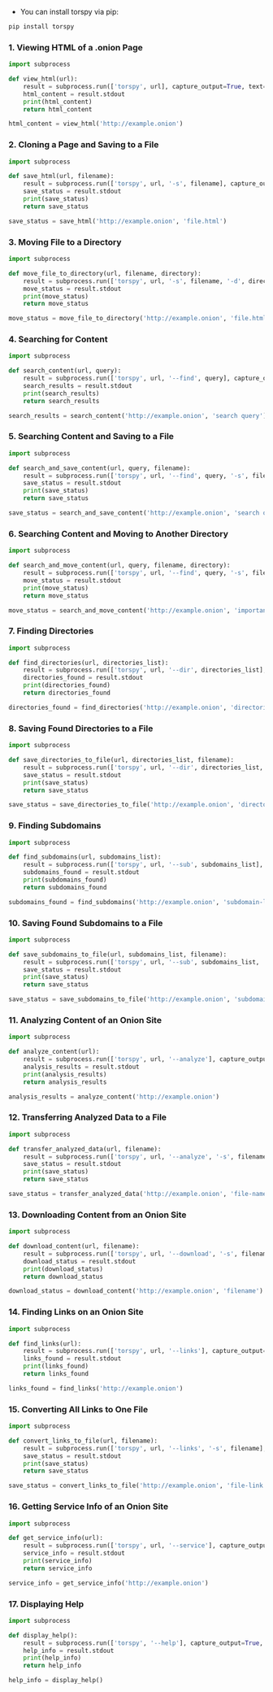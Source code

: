 - You can install torspy via pip:
```sh
pip install torspy
```

### 1. Viewing HTML of a .onion Page
```python
import subprocess

def view_html(url):
    result = subprocess.run(['torspy', url], capture_output=True, text=True)
    html_content = result.stdout
    print(html_content)
    return html_content

html_content = view_html('http://example.onion')
```

### 2. Cloning a Page and Saving to a File
```python
import subprocess

def save_html(url, filename):
    result = subprocess.run(['torspy', url, '-s', filename], capture_output=True, text=True)
    save_status = result.stdout
    print(save_status)
    return save_status

save_status = save_html('http://example.onion', 'file.html')
```

### 3. Moving File to a Directory
```python
import subprocess

def move_file_to_directory(url, filename, directory):
    result = subprocess.run(['torspy', url, '-s', filename, '-d', directory], capture_output=True, text=True)
    move_status = result.stdout
    print(move_status)
    return move_status

move_status = move_file_to_directory('http://example.onion', 'file.html', '/path/home/')
```

### 4. Searching for Content
```python
import subprocess

def search_content(url, query):
    result = subprocess.run(['torspy', url, '--find', query], capture_output=True, text=True)
    search_results = result.stdout
    print(search_results)
    return search_results

search_results = search_content('http://example.onion', 'search query')
```

### 5. Searching Content and Saving to a File
```python
import subprocess

def search_and_save_content(url, query, filename):
    result = subprocess.run(['torspy', url, '--find', query, '-s', filename], capture_output=True, text=True)
    save_status = result.stdout
    print(save_status)
    return save_status

save_status = search_and_save_content('http://example.onion', 'search query', 'search_results.html')
```

### 6. Searching Content and Moving to Another Directory
```python
import subprocess

def search_and_move_content(url, query, filename, directory):
    result = subprocess.run(['torspy', url, '--find', query, '-s', filename, '-d', directory], capture_output=True, text=True)
    move_status = result.stdout
    print(move_status)
    return move_status

move_status = search_and_move_content('http://example.onion', 'important information', 'results.html', '/path/to/directory')
```

### 7. Finding Directories
```python
import subprocess

def find_directories(url, directories_list):
    result = subprocess.run(['torspy', url, '--dir', directories_list], capture_output=True, text=True)
    directories_found = result.stdout
    print(directories_found)
    return directories_found

directories_found = find_directories('http://example.onion', 'directories-list.txt')
```

### 8. Saving Found Directories to a File
```python
import subprocess

def save_directories_to_file(url, directories_list, filename):
    result = subprocess.run(['torspy', url, '--dir', directories_list, '-s', filename], capture_output=True, text=True)
    save_status = result.stdout
    print(save_status)
    return save_status

save_status = save_directories_to_file('http://example.onion', 'directories-list.txt', 'output.txt')
```

### 9. Finding Subdomains
```python
import subprocess

def find_subdomains(url, subdomains_list):
    result = subprocess.run(['torspy', url, '--sub', subdomains_list], capture_output=True, text=True)
    subdomains_found = result.stdout
    print(subdomains_found)
    return subdomains_found

subdomains_found = find_subdomains('http://example.onion', 'subdomain-list.txt')
```

### 10. Saving Found Subdomains to a File
```python
import subprocess

def save_subdomains_to_file(url, subdomains_list, filename):
    result = subprocess.run(['torspy', url, '--sub', subdomains_list, '-s', filename], capture_output=True, text=True)
    save_status = result.stdout
    print(save_status)
    return save_status

save_status = save_subdomains_to_file('http://example.onion', 'subdomain-list.txt', 'output.txt')
```

### 11. Analyzing Content of an Onion Site
```python
import subprocess

def analyze_content(url):
    result = subprocess.run(['torspy', url, '--analyze'], capture_output=True, text=True)
    analysis_results = result.stdout
    print(analysis_results)
    return analysis_results

analysis_results = analyze_content('http://example.onion')
```

### 12. Transferring Analyzed Data to a File
```python
import subprocess

def transfer_analyzed_data(url, filename):
    result = subprocess.run(['torspy', url, '--analyze', '-s', filename], capture_output=True, text=True)
    save_status = result.stdout
    print(save_status)
    return save_status

save_status = transfer_analyzed_data('http://example.onion', 'file-name.html')
```

### 13. Downloading Content from an Onion Site
```python
import subprocess

def download_content(url, filename):
    result = subprocess.run(['torspy', url, '--download', '-s', filename], capture_output=True, text=True)
    download_status = result.stdout
    print(download_status)
    return download_status

download_status = download_content('http://example.onion', 'filename')
```
### 14. Finding Links on an Onion Site
```python
import subprocess

def find_links(url):
    result = subprocess.run(['torspy', url, '--links'], capture_output=True, text=True)
    links_found = result.stdout
    print(links_found)
    return links_found

links_found = find_links('http://example.onion')
```

### 15. Converting All Links to One File

```python
import subprocess

def convert_links_to_file(url, filename):
    result = subprocess.run(['torspy', url, '--links', '-s', filename], capture_output=True, text=True)
    save_status = result.stdout
    print(save_status)
    return save_status

save_status = convert_links_to_file('http://example.onion', 'file-link.txt')
```

### 16. Getting Service Info of an Onion Site
```python
import subprocess

def get_service_info(url):
    result = subprocess.run(['torspy', url, '--service'], capture_output=True, text=True)
    service_info = result.stdout
    print(service_info)
    return service_info

service_info = get_service_info('http://example.onion')
```

### 17. Displaying Help
```python
import subprocess

def display_help():
    result = subprocess.run(['torspy', '--help'], capture_output=True, text=True)
    help_info = result.stdout
    print(help_info)
    return help_info

help_info = display_help()
```
